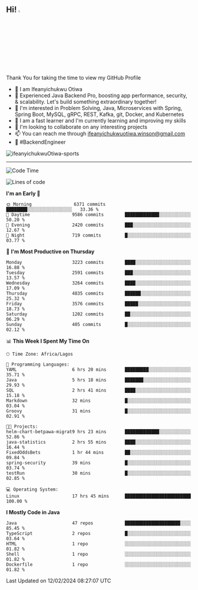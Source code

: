 <!-- BLOG-POST-LIST:START --><!-- BLOG-POST-LIST:END -->

## Hi! <img src="https://media.giphy.com/media/hvRJCLFzcasrR4ia7z/giphy.gif" width="4%"> 

Thank You for taking the time to view my GitHub Profile

- 👋 I am Ifeanyichukwu Otiwa
- 🚀 Experienced Java Backend Pro, boosting app performance, security, & scalability. Let's build something extraordinary together!
- 👀 I'm interested in Problem Solving, Java, Microservices with Spring, Spring Boot, MySQL, gRPC, REST, Kafka, git, Docker, and Kubernetes
- 🌱 I am a fast learner and I'm currently learning and improving my skills
- 💞️ I'm looking to collaborate on any interesting projects
- 📫 You can reach me through ifeanyichukwuotiwa.winson@gmail.com
- 🚀 #BackendEngineer

<p align="left" marginTop="10px"> <img src="https://komarev.com/ghpvc/?username=ifeanyichukwuOtiwa-sports&label=Profile%20views&color=0e75b6&style=for-the-badge" alt="ifeanyichukwuOtiwa-sports" /> </p>

***

<!--START_SECTION:waka-->
![Code Time](http://img.shields.io/badge/Code%20Time-2%2C231%20hrs%209%20mins-blue)

![Lines of code](https://img.shields.io/badge/From%20Hello%20World%20I%27ve%20Written-5.4%20million%20lines%20of%20code-blue)

**I'm an Early 🐤** 

```text
🌞 Morning                6371 commits        ████████░░░░░░░░░░░░░░░░░   33.36 % 
🌆 Daytime                9586 commits        █████████████░░░░░░░░░░░░   50.20 % 
🌃 Evening                2420 commits        ███░░░░░░░░░░░░░░░░░░░░░░   12.67 % 
🌙 Night                  719 commits         █░░░░░░░░░░░░░░░░░░░░░░░░   03.77 % 
```
📅 **I'm Most Productive on Thursday** 

```text
Monday                   3223 commits        ████░░░░░░░░░░░░░░░░░░░░░   16.88 % 
Tuesday                  2591 commits        ███░░░░░░░░░░░░░░░░░░░░░░   13.57 % 
Wednesday                3264 commits        ████░░░░░░░░░░░░░░░░░░░░░   17.09 % 
Thursday                 4835 commits        ██████░░░░░░░░░░░░░░░░░░░   25.32 % 
Friday                   3576 commits        █████░░░░░░░░░░░░░░░░░░░░   18.73 % 
Saturday                 1202 commits        ██░░░░░░░░░░░░░░░░░░░░░░░   06.29 % 
Sunday                   405 commits         █░░░░░░░░░░░░░░░░░░░░░░░░   02.12 % 
```


📊 **This Week I Spent My Time On** 

```text
🕑︎ Time Zone: Africa/Lagos

💬 Programming Languages: 
YAML                     6 hrs 20 mins       █████████░░░░░░░░░░░░░░░░   35.71 % 
Java                     5 hrs 18 mins       ███████░░░░░░░░░░░░░░░░░░   29.93 % 
SQL                      2 hrs 41 mins       ████░░░░░░░░░░░░░░░░░░░░░   15.18 % 
Markdown                 32 mins             █░░░░░░░░░░░░░░░░░░░░░░░░   03.04 % 
Groovy                   31 mins             █░░░░░░░░░░░░░░░░░░░░░░░░   02.91 % 

🐱‍💻 Projects: 
helm-chart-betpawa-migrat9 hrs 23 mins       █████████████░░░░░░░░░░░░   52.86 % 
java-statistics          2 hrs 55 mins       ████░░░░░░░░░░░░░░░░░░░░░   16.44 % 
FixedOddsBets            1 hr 44 mins        ██░░░░░░░░░░░░░░░░░░░░░░░   09.84 % 
spring-security          39 mins             █░░░░░░░░░░░░░░░░░░░░░░░░   03.74 % 
testRun                  30 mins             █░░░░░░░░░░░░░░░░░░░░░░░░   02.85 % 

💻 Operating System: 
Linux                    17 hrs 45 mins      █████████████████████████   100.00 % 
```

**I Mostly Code in Java** 

```text
Java                     47 repos            █████████████████████░░░░   85.45 % 
TypeScript               2 repos             █░░░░░░░░░░░░░░░░░░░░░░░░   03.64 % 
HTML                     1 repo              ░░░░░░░░░░░░░░░░░░░░░░░░░   01.82 % 
Shell                    1 repo              ░░░░░░░░░░░░░░░░░░░░░░░░░   01.82 % 
Dockerfile               1 repo              ░░░░░░░░░░░░░░░░░░░░░░░░░   01.82 % 
```




 Last Updated on 12/02/2024 08:27:07 UTC
<!--END_SECTION:waka-->

<!--
<p align="center">
![trophy](https://github-profile-trophy.vercel.app/?username=ifeanyichukwuOtiwa-sports&theme=onedark) (https://github.com/ryo-ma/github-profile-trophy)
</p>
-->

<!---
ifeanyi-otiwa/ifeanyi-otiwa is a ✨ special ✨ repository because its `README.md` (this file) appears on your GitHub profile.
You can click the Preview link to take a look at your changes.
--->

